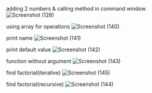 adding 2 numbers & calling method in command window
![Screenshot (128)](https://github.com/user-attachments/assets/d2283dce-4793-480e-ab9b-9ff1babe5fe6)

using array for operations
![Screenshot (140)](https://github.com/user-attachments/assets/48b0f2e0-6263-4a7e-b84d-eb794bae03b5)

print name
![Screenshot (141)](https://github.com/user-attachments/assets/486ffd40-98b1-46f7-baec-422240946623)

print default value
![Screenshot (142)](https://github.com/user-attachments/assets/8c5ec813-60fb-46a8-9ce8-667eec24a0b2)

function without argument
![Screenshot (143)](https://github.com/user-attachments/assets/c2ac5959-ca41-48cc-a7ae-46107e691673)

find factorial(iterative)
![Screenshot (145)](https://github.com/user-attachments/assets/65264a84-8853-44de-8416-b4997708bdee)

find factorial(recursive)
![Screenshot (144)](https://github.com/user-attachments/assets/e55a2ead-f3ae-4ba9-92c0-b21cf997a0a4)

